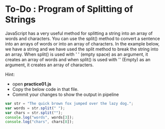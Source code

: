 # To-Do : Program of Splitting of Strings

JavaScript has a very useful method for splitting a string into an array of words and characters. You can use the split() method to convert a sentence into an arrays of words or into an array of characters.
In the example below, we have a string and we have used the split method to break the string into an array. When split() is used with ' ' (empty space) as an argument, it creates an array of words and when split() is used with '' (Empty) as an argument, it creates an array of characters.

Hint:

- open **practice01.js**
- Copy the below code in that file.
- Commit your changes to show the output in pipeline

```js
var str = "The quick brown fox jumped over the lazy dog.";
var words = str.split(" ");
var chars = str.split("");
console.log("words", words[3]);
console.log("chars", chars[8]);
```
